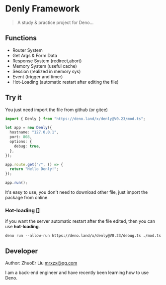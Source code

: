 # Denly Framework

> A study & practice project for Deno...

## Functions

- Router System
- Get Args & Form Data
- Response System (redirect,abort)
- Memory System (useful cache)
- Session (realized in memory sys)
- Event (trigger and timer)
- Hot-Loading (automatic restart after editing the file)

## Try it

You just need import the file from github (or gitee)

```typescript
import { Denly } from "https://deno.land/x/denly@V0.23/mod.ts";

let app = new Denly({
  hostname: "127.0.0.1",
  port: 808,
  options: {
    debug: true,
  },
});

app.route.get("/", () => {
  return "Hello Denly!";
});

app.run();
```

It's easy to use, you don't need to download other file, just import the package
from online.

### Hot-loading []

if you want the server automatic restart after the file edited, then you can use
**hot-loading**.

```shell
deno run --allow-run https://deno.land/x/denly@V0.23/debug.ts ./mod.ts
```

## Developer

Author: ZhuoEr Liu <mrxzx@qq.com>

I am a back-end engineer and have recently been learning how to use Deno.
